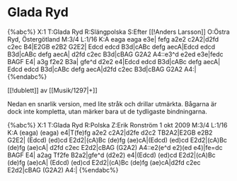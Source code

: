 # Glada Ryd

{%abc%}
X:1
T:Glada Ryd
R:Slängpolska
S:Efter [[!Anders Larsson]]
O:Östra Ryd, Östergötland
M:3/4
L:1/16
K:A
eaga eaga e3e| fefg a2e2 c2A2|d2fd c2ec B4|E2GB e2B2 G2E2| 
Edcd edcd B3d|cABc defg aecA|Edcd edcd B3d|cABc defg aecA|
d2fd c2ec B3d|cBAG G2A2 A4::e3^d e2ed e3e|fedc BAGF E4|
a3g f2e2 B3a| gfe^d d2e2 e4|Edcd edcd B3d|cABc defg aecA|
Edcd edcd B3d|cABc defg aecA|d2fd c2ec B3d|cBAG G2A2 A4:|
{%endabc%}

[[!dublett]] av [[Musik/1297|+]]


Nedan en snarlik version, med lite stråk och drillar utmärkta. Bågarna är dock inte kompletta, utan märker bara ut de tydligaste bindningarna.

{%abc%}
X:1
T:Glada Ryd
R:Polska
Z:Erik Ronström 1 okt 2009
M:3/4
L:1/16
K:A
(eaga) (eaga) e4|T(fe)fg a2e2 c2A2|d2fe d2c2 TB2A2|E2GB e2B2 G2E2|
(Edcd) (ed)cd E2d2|(cA)Bc (de)fg (ae)cA|(Edcd) (ed)cd E2d2|(cA)Bc (de)fg (ae)cA|
d2fd c2ec E2d2|cBAG (G2A2) A4::e2(e^d e2)(ed e4)|fe=dc BAGF E4|
a2ag Tf2fe B2a2|gfe^d (d2e2) e4|(Edcd) (ed)cd E2d2|(cA)Bc (de)fg (ae)cA|
(Edcd) (ed)cd E2d2|(cA)Bc (de)fg (ae)cA|d2fd c2ec E2d2|cBAG (G2A2) A4:|
{%endabc%}


